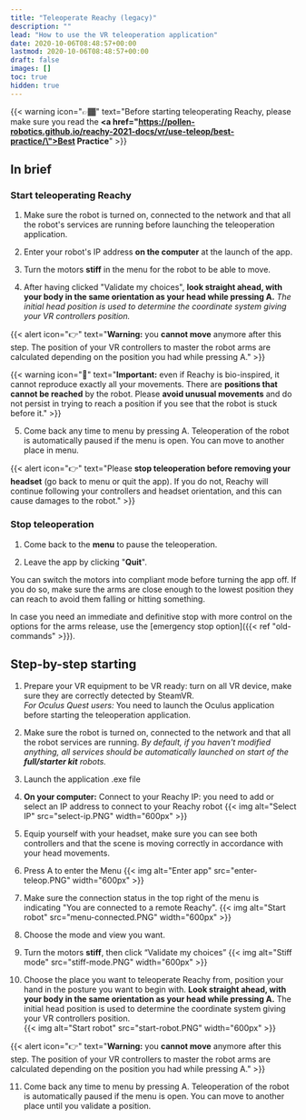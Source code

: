 ```yaml
---
title: "Teleoperate Reachy (legacy)"
description: ""
lead: "How to use the VR teleoperation application"
date: 2020-10-06T08:48:57+00:00
lastmod: 2020-10-06T08:48:57+00:00
draft: false
images: []
toc: true
hidden: true
---
```


{{< warning icon="👉🏾" text="Before starting teleoperating Reachy, please make sure you read the  <b><a href=\"https://pollen-robotics.github.io/reachy-2021-docs/vr/use-teleop/best-practice/\">Best Practice</a></b>" >}}

## In brief

### Start teleoperating Reachy

1. Make sure the robot is turned on, connected to the network and that all the robot's services are running before launching the teleoperation application.

2. Enter your robot's IP address **on the computer** at the launch of the app.

3. Turn the motors **stiff** in the menu for the robot to be able to move.

4. After having clicked "Validate my choices", **look straight ahead, with your body in the same orientation as your head while pressing A.** *The initial head position is used to determine the coordinate system giving your VR controllers position.* 

{{< alert icon="👉" text="<b>Warning:</b> you <b>cannot move</b> anymore after this step. The position of your VR controllers to master the robot arms are calculated depending on the position you had while pressing A." >}}

{{< warning icon="🚨" text="<b>Important:</b> even if Reachy is bio-inspired, it cannot reproduce exactly all your movements. There are <b>positions that cannot be reached</b> by the robot. Please <b>avoid unusual movements</b> and do not persist in trying to reach a position if you see that the robot is stuck before it." >}}

5. Come back any time to menu by pressing A. Teleoperation of the robot is automatically paused if the menu is open. You can move to another place in menu.

{{< alert icon="👉" text="Please <b>stop teleoperation before removing your headset</b> (go back to menu or quit the app). If you do not, Reachy will continue following your controllers and headset orientation, and this can cause damages to the robot." >}}

### Stop teleoperation

1. Come back to the **menu** to pause the teleoperation.  

2. Leave the app by clicking "**Quit**".  

You can switch the motors into compliant mode before turning the app off. If you do so, make sure the arms are close enough to the lowest position they can reach to avoid them falling or hitting something.  

In case you need an immediate and definitive stop with more control on the options for the arms release, use the [emergency stop option]({{< ref "old-commands" >}}).

## Step-by-step starting
1. Prepare your VR equipment to be VR ready: turn on all VR device, make sure they are correctly detected by SteamVR.  
  *For Oculus Quest users:*
  You need to launch the Oculus application before starting the teleoperation application.  

2. Make sure the robot is turned on, connected to the network and that all the robot services are running. *By default, if you haven't modified anything, all services should be automatically launched on start of the **full/starter kit** robots.*

3. Launch the application .exe file

4. **On your computer:**
Connect to your Reachy IP: you need to add or select an IP address to connect to your Reachy robot
{{< img alt="Select IP" src="select-ip.PNG" width="600px" >}}
5. Equip yourself with your headset, make sure you can see both controllers and that the scene is moving correctly in accordance with your head movements.

6. Press A to enter the Menu
{{< img alt="Enter app" src="enter-teleop.PNG" width="600px" >}}
7. Make sure the connection status in the top right of the menu is indicating "You are connected to a remote Reachy".
{{< img alt="Start robot" src="menu-connected.PNG" width="600px" >}}
8. Choose the mode and view you want. 

9. Turn the motors **stiff**, then click “Validate my choices”
{{< img alt="Stiff mode" src="stiff-mode.PNG" width="600px" >}}

10. Choose the place you want to teleoperate Reachy from, position your hand in the posture you want to begin with.
**Look straight ahead, with your body in the same orientation as your head while pressing A.** The initial head position is used to determine the coordinate system giving your VR controllers position.  
{{< img alt="Start robot" src="start-robot.PNG" width="600px" >}}

{{< alert icon="👉" text="<b>Warning:</b> you <b>cannot move</b> anymore after this step. The position of your VR controllers to master the robot arms are calculated depending on the position you had while pressing A." >}}

11. Come back any time to menu by pressing A. Teleoperation of the robot is automatically paused if the menu is open. You can move to another place until you validate a position.
